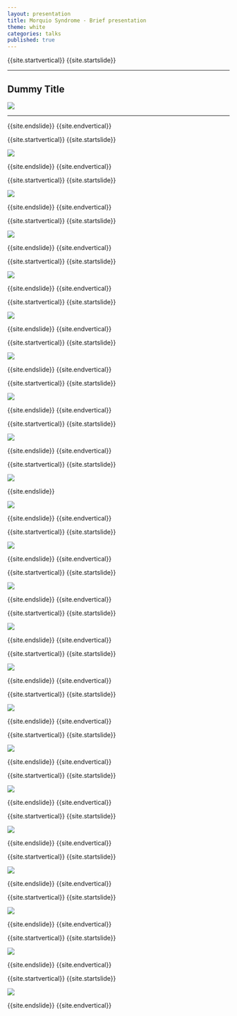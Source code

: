```yaml
---
layout: presentation
title: Morquio Syndrome - Brief presentation
theme: white
categories: talks
published: true
---
```


{{site.startvertical}}
{{site.startslide}}

---
## Dummy Title

<img src="{{site.baseurl}}/images/talks/MorquioSyndrome_Oct2015/Slide01.png"></img>

---

{{site.endslide}}
{{site.endvertical}}

{{site.startvertical}}
{{site.startslide}}

<img src="{{site.baseurl}}/images/talks/MorquioSyndrome_Oct2015/Slide02.png"></img>

{{site.endslide}}
{{site.endvertical}}

{{site.startvertical}}
{{site.startslide}}

<img src="{{site.baseurl}}/images/talks/MorquioSyndrome_Oct2015/Slide03.png"></img>

{{site.endslide}}
{{site.endvertical}}

{{site.startvertical}}
{{site.startslide}}

<img src="{{site.baseurl}}/images/talks/MorquioSyndrome_Oct2015/Slide04.png"></img>

{{site.endslide}}
{{site.endvertical}}

{{site.startvertical}}
{{site.startslide}}

<img src="{{site.baseurl}}/images/talks/MorquioSyndrome_Oct2015/Slide05.png"></img>

{{site.endslide}}
{{site.endvertical}}

{{site.startvertical}}
{{site.startslide}}

<img src="{{site.baseurl}}/images/talks/MorquioSyndrome_Oct2015/Slide06.png"></img>

{{site.endslide}}
{{site.endvertical}}

{{site.startvertical}}
{{site.startslide}}

<img src="{{site.baseurl}}/images/talks/MorquioSyndrome_Oct2015/Slide07.png"></img>

{{site.endslide}}
{{site.endvertical}}

{{site.startvertical}}
{{site.startslide}}

<img src="{{site.baseurl}}/images/talks/MorquioSyndrome_Oct2015/Slide08.png"></img>

{{site.endslide}}
{{site.endvertical}}

{{site.startvertical}}
{{site.startslide}}

<img src="{{site.baseurl}}/images/talks/MorquioSyndrome_Oct2015/Slide09.png"></img>

{{site.endslide}}
{{site.endvertical}}

{{site.startvertical}}
{{site.startslide}}

<img src="{{site.baseurl}}/images/talks/MorquioSyndrome_Oct2015/Slide10.png"></img>

{{site.endslide}}

<img src="{{site.baseurl}}/images/talks/MorquioSyndrome_Oct2015/Slide11.png"></img>

{{site.endslide}}
{{site.endvertical}}

{{site.startvertical}}
{{site.startslide}}

<img src="{{site.baseurl}}/images/talks/MorquioSyndrome_Oct2015/Slide12.png"></img>

{{site.endslide}}
{{site.endvertical}}

{{site.startvertical}}
{{site.startslide}}

<img src="{{site.baseurl}}/images/talks/MorquioSyndrome_Oct2015/Slide13.png"></img>

{{site.endslide}}
{{site.endvertical}}

{{site.startvertical}}
{{site.startslide}}

<img src="{{site.baseurl}}/images/talks/MorquioSyndrome_Oct2015/Slide14.png"></img>

{{site.endslide}}
{{site.endvertical}}

{{site.startvertical}}
{{site.startslide}}

<img src="{{site.baseurl}}/images/talks/MorquioSyndrome_Oct2015/Slide15.png"></img>

{{site.endslide}}
{{site.endvertical}}

{{site.startvertical}}
{{site.startslide}}

<img src="{{site.baseurl}}/images/talks/MorquioSyndrome_Oct2015/Slide15.png"></img>

{{site.endslide}}
{{site.endvertical}}

{{site.startvertical}}
{{site.startslide}}

<img src="{{site.baseurl}}/images/talks/MorquioSyndrome_Oct2015/Slide16.png"></img>

{{site.endslide}}
{{site.endvertical}}

{{site.startvertical}}
{{site.startslide}}

<img src="{{site.baseurl}}/images/talks/MorquioSyndrome_Oct2015/Slide17.png"></img>

{{site.endslide}}
{{site.endvertical}}

{{site.startvertical}}
{{site.startslide}}

<img src="{{site.baseurl}}/images/talks/MorquioSyndrome_Oct2015/Slide18.png"></img>

{{site.endslide}}
{{site.endvertical}}

{{site.startvertical}}
{{site.startslide}}

<img src="{{site.baseurl}}/images/talks/MorquioSyndrome_Oct2015/Slide19.png"></img>

{{site.endslide}}
{{site.endvertical}}

{{site.startvertical}}
{{site.startslide}}

<img src="{{site.baseurl}}/images/talks/MorquioSyndrome_Oct2015/Slide20.png"></img>

{{site.endslide}}
{{site.endvertical}}

{{site.startvertical}}
{{site.startslide}}

<img src="{{site.baseurl}}/images/talks/MorquioSyndrome_Oct2015/Slide21.png"></img>

{{site.endslide}}
{{site.endvertical}}

{{site.startvertical}}
{{site.startslide}}

<img src="{{site.baseurl}}/images/talks/MorquioSyndrome_Oct2015/Slide22.png"></img>

{{site.endslide}}
{{site.endvertical}}
